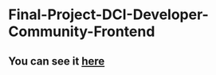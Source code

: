 # Final-Project-DCI-Developer-Community-Frontend

## You can see it [here](https://dci-devs.herokuapp.com/)
